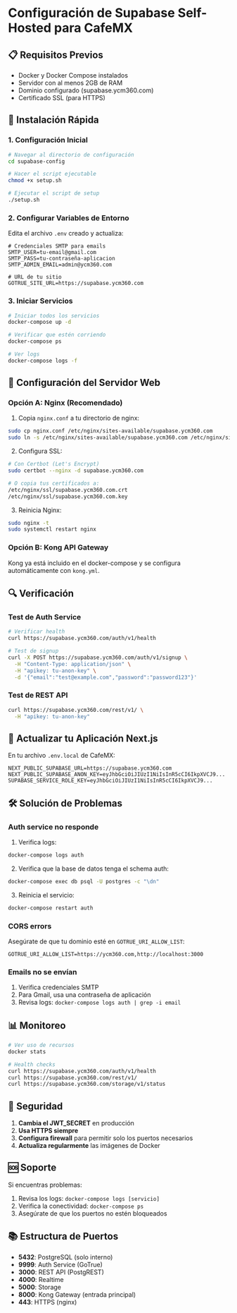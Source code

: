 # Configuración de Supabase Self-Hosted para CafeMX

## 📋 Requisitos Previos

- Docker y Docker Compose instalados
- Servidor con al menos 2GB de RAM
- Dominio configurado (supabase.ycm360.com)
- Certificado SSL (para HTTPS)

## 🚀 Instalación Rápida

### 1. Configuración Inicial

```bash
# Navegar al directorio de configuración
cd supabase-config

# Hacer el script ejecutable
chmod +x setup.sh

# Ejecutar el script de setup
./setup.sh
```

### 2. Configurar Variables de Entorno

Edita el archivo `.env` creado y actualiza:

```env
# Credenciales SMTP para emails
SMTP_USER=tu-email@gmail.com
SMTP_PASS=tu-contraseña-aplicacion
SMTP_ADMIN_EMAIL=admin@ycm360.com

# URL de tu sitio
GOTRUE_SITE_URL=https://supabase.ycm360.com
```

### 3. Iniciar Servicios

```bash
# Iniciar todos los servicios
docker-compose up -d

# Verificar que estén corriendo
docker-compose ps

# Ver logs
docker-compose logs -f
```

## 🔧 Configuración del Servidor Web

### Opción A: Nginx (Recomendado)

1. Copia `nginx.conf` a tu directorio de nginx:
```bash
sudo cp nginx.conf /etc/nginx/sites-available/supabase.ycm360.com
sudo ln -s /etc/nginx/sites-available/supabase.ycm360.com /etc/nginx/sites-enabled/
```

2. Configura SSL:
```bash
# Con Certbot (Let's Encrypt)
sudo certbot --nginx -d supabase.ycm360.com

# O copia tus certificados a:
/etc/nginx/ssl/supabase.ycm360.com.crt
/etc/nginx/ssl/supabase.ycm360.com.key
```

3. Reinicia Nginx:
```bash
sudo nginx -t
sudo systemctl restart nginx
```

### Opción B: Kong API Gateway

Kong ya está incluido en el docker-compose y se configura automáticamente con `kong.yml`.

## 🔍 Verificación

### Test de Auth Service

```bash
# Verificar health
curl https://supabase.ycm360.com/auth/v1/health

# Test de signup
curl -X POST https://supabase.ycm360.com/auth/v1/signup \
  -H "Content-Type: application/json" \
  -H "apikey: tu-anon-key" \
  -d '{"email":"test@example.com","password":"password123"}'
```

### Test de REST API

```bash
curl https://supabase.ycm360.com/rest/v1/ \
  -H "apikey: tu-anon-key"
```

## 📝 Actualizar tu Aplicación Next.js

En tu archivo `.env.local` de CafeMX:

```env
NEXT_PUBLIC_SUPABASE_URL=https://supabase.ycm360.com
NEXT_PUBLIC_SUPABASE_ANON_KEY=eyJhbGciOiJIUzI1NiIsInR5cCI6IkpXVCJ9...
SUPABASE_SERVICE_ROLE_KEY=eyJhbGciOiJIUzI1NiIsInR5cCI6IkpXVCJ9...
```

## 🛠️ Solución de Problemas

### Auth service no responde

1. Verifica logs:
```bash
docker-compose logs auth
```

2. Verifica que la base de datos tenga el schema auth:
```bash
docker-compose exec db psql -U postgres -c "\dn"
```

3. Reinicia el servicio:
```bash
docker-compose restart auth
```

### CORS errors

Asegúrate de que tu dominio esté en `GOTRUE_URI_ALLOW_LIST`:
```env
GOTRUE_URI_ALLOW_LIST=https://ycm360.com,http://localhost:3000
```

### Emails no se envían

1. Verifica credenciales SMTP
2. Para Gmail, usa una contraseña de aplicación
3. Revisa logs: `docker-compose logs auth | grep -i email`

## 📊 Monitoreo

```bash
# Ver uso de recursos
docker stats

# Health checks
curl https://supabase.ycm360.com/auth/v1/health
curl https://supabase.ycm360.com/rest/v1/
curl https://supabase.ycm360.com/storage/v1/status
```

## 🔐 Seguridad

1. **Cambia el JWT_SECRET** en producción
2. **Usa HTTPS siempre**
3. **Configura firewall** para permitir solo los puertos necesarios
4. **Actualiza regularmente** las imágenes de Docker

## 🆘 Soporte

Si encuentras problemas:
1. Revisa los logs: `docker-compose logs [servicio]`
2. Verifica la conectividad: `docker-compose ps`
3. Asegúrate de que los puertos no estén bloqueados

## 📚 Estructura de Puertos

- **5432**: PostgreSQL (solo interno)
- **9999**: Auth Service (GoTrue)
- **3000**: REST API (PostgREST)
- **4000**: Realtime
- **5000**: Storage
- **8000**: Kong Gateway (entrada principal)
- **443**: HTTPS (nginx)